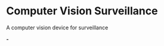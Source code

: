 # Computer Vision Surveillance
A computer vision device for surveillance

<p align="left">
  <strong>-</strong>
  <br/>
  <img src=""/>
</p>
